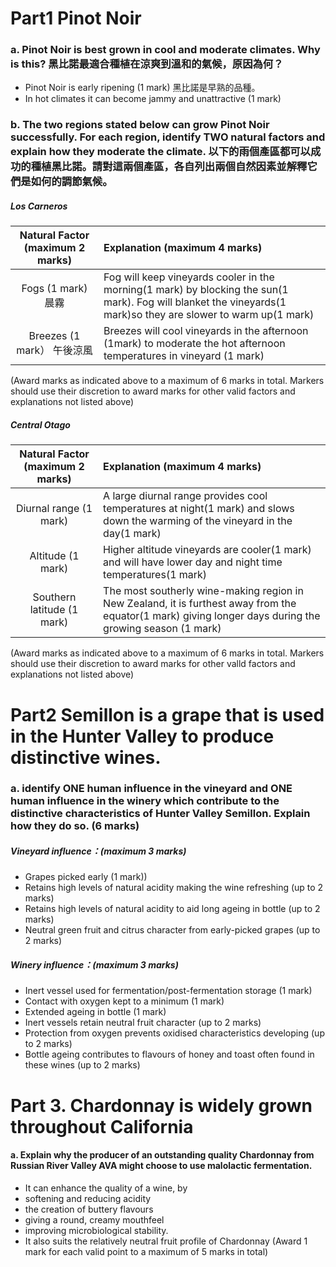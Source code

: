 # Part1 Pinot Noir
### a. Pinot Noir is best grown in cool and moderate climates. Why is this? 黑比諾最適合種植在涼爽到溫和的氣候，原因為何？
+ Pinot Noir is early ripening (1 mark) 黑比諾是早熟的品種。
+ In hot climates it can become jammy and unattractive (1 mark)

### b. The two regions stated below can grow Pinot Noir successfully. For each region, identify TWO natural factors and explain how they moderate the climate. 以下的雨個產區都可以成功的種植黑比諾。請對這兩個產區，各自列出兩個自然因素並解釋它們是如何的調節氣候。
##### Los Carneros
| Natural Factor (maximum 2 marks) | Explanation (maximum 4 marks) |
|:---:|:--- |
| Fogs (1 mark) 晨霧 | Fog will keep vineyards cooler in the morning(1 mark) by blocking the sun(1 mark). Fog will blanket the vineyards(1 mark)so they are slower to warm up(1 mark) |
| Breezes (1 mark） 午後涼風 | Breezes will cool vineyards in the afternoon (1mark) to moderate the hot afternoon temperatures in vineyard (1 mark) |

(Award marks as indicated above to a maximum of 6 marks in total. Markers should use their discretion to award marks for other valid factors and explanations not listed above)

##### Central Otago
| Natural Factor (maximum 2 marks) | Explanation (maximum 4 marks) |
|:---:|:--- |
|  Diurnal range (1 mark) | A large diurnal range provides cool temperatures at night(1 mark) and slows down the warming of the vineyard in the day(1 mark)  |
|  Altitude (1 mark)  |  Higher altitude vineyards are cooler(1 mark) and will have lower day and night time temperatures(1 mark) |
|  Southern latitude (1 mark) |  The most southerly wine-making region in New Zealand, it is furthest away from the equator(1 mark) giving longer days during the growing season (1 mark)|

(Award marks as indicated above to a maximum of 6 marks in total. Markers should use their discretion to award marks for other valld factors and explanations not listed above)

# Part2 Semillon is a grape that is used in the Hunter Valley to produce distinctive wines.
### a. identify ONE human influence in the vineyard and ONE human influence in the winery which contribute to the distinctive characteristics of Hunter Valley Semillon. Explain how they do so. (6 marks)

##### Vineyard influence：(maximum 3 marks)
+ Grapes picked early (1 mark)) 
+ Retains high levels of natural acidity making the wine refreshing (up to 2 marks)
+ Retains high levels of natural acidity to aid long ageing in bottle (up to 2 marks)
+ Neutral green fruit and citrus character from early-picked grapes (up to 2 marks)
##### Winery influence：(maximum 3 marks)
+ Inert vessel used for fermentation/post-fermentation storage (1 mark)
+ Contact with oxygen kept to a minimum (1 mark)
+ Extended ageing in bottle (1 mark)
+ Inert vessels retain neutral fruit character (up to 2 marks)
+ Protection from oxygen prevents oxidised characteristics developing (up to 2 marks)
+ Bottle ageing contributes to flavours of honey and toast often found in these wines (up to 2 marks)

# Part 3. Chardonnay is widely grown throughout California
#### a. Explain why the producer of an outstanding quality Chardonnay from Russian River Valley AVA might choose to use malolactic fermentation.
+ It can enhance the quality of a wine, by
+ softening and reducing acidity
+ the creation of buttery flavours
+ giving a round, creamy mouthfeel
+ improving microbiological stability.
+ It also suits the relatively neutral fruit profile of Chardonnay
(Award 1 mark for each valid point to a maximum of 5 marks in total)

